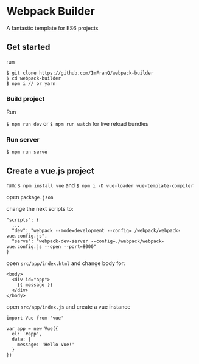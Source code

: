 # Webpack Builder

A fantastic template for ES6 projects

## Get started

run

```
$ git clone https://github.com/ImFranQ/webpack-builder
$ cd webpack-builder
$ npm i // or yarn
```

### Build project

Run

`$ npm run dev` or `$ npm run watch` for live reload bundles

### Run server

`$ npm run serve`

## Create a vue.js project

run: `$ npm install vue` and `$ npm i -D vue-loader vue-template-compiler`

open `package.json`

change the next scripts to:

```
"scripts": {
  ...
  "dev": "webpack --mode=development --config=./webpack/webpack-vue.config.js",
  "serve": "webpack-dev-server --config=./webpack/webpack-vue.config.js --open --port=8000"
}

```

open `src/app/index.html` and change body for:

```
<body>
  <div id="app">
    {{ message }}
  </div>
</body>
```

open `src/app/index.js` and create a vue instance 


```
import Vue from 'vue'

var app = new Vue({
  el: '#app',
  data: {
    message: 'Hello Vue!'
  }
})
```